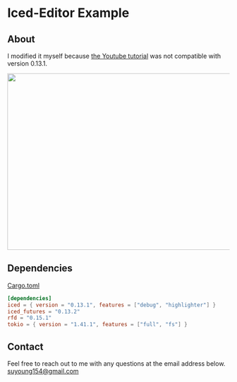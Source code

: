 # Iced-Editor Example

## About

I modified it myself because [the Youtube tutorial](https://www.youtube.com/watch?v=gcBJ7cPSALo) was not compatible with
version 0.13.1.

<img src="https://github.com/user-attachments/assets/dcb2c34e-5ce4-4448-a377-c92c1684f0a0"  width="513" height="400"/>

## Dependencies

[Cargo.toml](https://github.com/seobaeksol/iced-editor-example/blob/main/Cargo.toml)

```Cargo.toml
[dependencies]
iced = { version = "0.13.1", features = ["debug", "highlighter"] }
iced_futures = "0.13.2"
rfd = "0.15.1"
tokio = { version = "1.41.1", features = ["full", "fs"] }

```

## Contact

Feel free to reach out to me with any questions at the email address below.
<suyoung154@gmail.com>
